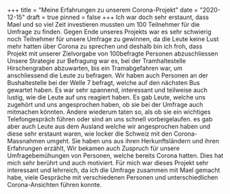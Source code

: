 +++
title = "Meine Erfahrungen zu unserem Corona-Projekt"
date = "2020-12-15"
draft = true
pinned = false
+++
Ich war doch sehr erstaunt, dass Mael und so viel Zeit investieren mussten um 100 Teilnehmer für die Umfrage zu finden. Gegen Ende unseres Projekts war es sehr schwierig noch Teilnehmer für unsere Umfrage zu gewinnen, da die Leute keine Lust mehr hatten über Corona zu sprechen und deshalb bin ich froh, dass Projekt mit unserer Zielvorgabe von 100befragte Personen abzuschliessen Unsere Strategie zur Befragung war es, bei der Tramhaltestelle Hirschengraben abzuwarten, bis ein Tramabgefahren war, um anschliessend die Leute zu befragen.   Wir haben auch Personen an der Bushaltestelle bei der Welle 7 befragt, welche auf den nächsten Bus gewartet haben. Es war sehr spannend, interessant und teilweise auch lustig, wie die Leute auf uns reagiert haben. Es gab Leute, welche uns zugehört und uns angesprochen haben, ob sie bei der Umfrage auch mitmachen könnten.            Andere wiederum taten so, als ob sie ein wichtiges Telefongespräch führen oder sind an uns schnell vorbeigelaufen. es gab aber auch Leute aus dem Ausland welche wir angesprochen haben und diese sehr erstaunt waren, wie locker die Schweiz mit den Corona-Massnahmen umgeht. Sie haben uns aus ihren Herkunftsländern und ihren Erfahrungen erzählt, Wir bekamen auch Zuspruch für unsere Umfragebemühungen von Personen,              welche bereits Corona hatten. Dies hat mich sehr berührt und auch motiviert. Für mich war dieses Projekt sehr interessant und lehrreich, da ich die Umfrage zusammen mit Mael gemacht habe, viele Gespräche mit verschiedenen Personen und unterschiedlichen Corona-Ansichten führen konnte.